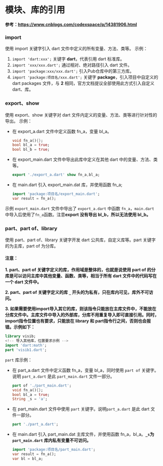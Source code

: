<!--
 * @Author: monai
 * @Date: 2021-11-03 17:48:06
 * @LastEditors: monai
 * @LastEditTime: 2021-11-04 13:57:41
-->
# 模块、库的引用
**参考：https://www.cnblogs.com/codexspace/p/14381906.html**



### import
使用 import 关键字引入 dart 文件中定义的所有变量、方法、类等。
示例：
1. `import 'dart:xxx';` 关键字 **dart**，代表引用 dart 标准库。
2. `import 'xxx/xxx.dart';` 通过相对、绝对路径引入 dart 文件。
3. `import 'package:xxx/xxx.dart';` 引入Pub仓库中的第三方库。
4. `import 'package:项目名/xxx.dart';` 关键字 **package**，引入项目中自定义的 dart packages 文件，与 **2** 相同，官方文档提议全部使用此方式引入自定义 dart、库。

### export、show
使用 export、show 关键字对 dart 文件内定义的变量、方法、类等进行针对性的导出。
示例：
*   在 export_a.dart 文件中定义函数 fn_a，变量 bl_a。
    ```dart
    void fn_a(){};
    bool bl_a = true;
    bool bl_b = true;
    ```
*   在 export_main.dart 文件中导出此库中定义在其他 dart 中的变量、方法、类等。
    ```dart
    export './export_a.dart' show fn_a,bl_a;
    ```


*   在 main.dart 引入 export_main.dat 库，并使用函数 fn_a;
    ```dart
    import 'package:项目名/export_main.dart';
    var result = fn_a();
    ```

示例 `export_main.dart` 文件中导出了 `export_a.dart` 中函数 `fn_a`，`main.dart` 中导入后使用了`fn_a`函数。注意**export 没有导出 bl_b，所以无法使用 bl_b。**

### part、part of、library
使用 part、part of、library 关键字开发 dart 公共库，自定义库等。part 关键字的为主库，part of 为分库。
#### 注意：
**1. part、part of 关键字定义的库，作用域是整体的，也就是说使用 part of 的分库是可以访问主库中其他变量、函数、类等，相当于所有 dart 文件中的代码写在一个 dart 文件中。**

**2. part、part of 关键字定义的库 `_` 开头的为私有，只在库内可见，库外不可访问。**

**3. 如果需要使用import导入其它的库，则该指令只能放在主库文件中，不能放在分库文件中。主库文件中导入的外部库，分库不用重复导入即可直接引用。同时，import指令位置也有要求，只能放在 library 和 part指令行之间，否则也会报错。示例如下：**
```dart
library visib;
<!-- 导入其他库，位置要求示例 -->
import 'dart:math';
part 'visib1.dart';
```

`part` 库示例：
*   在 part_a.dart 文件中定义函数 fn_a，变量 bl_a，同时使用 `part of` 关键字。说明 `part_a.dart` 是此 `part_main.dart` 文件一部分。
    ```dart
    part of './part_main.dart';
    void fn_a(){};
    bool bl_a = true;
    String _s = 'a';
    ```
*   在 part_main.dart 文件中使用 `part` 关键字。说明`part_a.dart` 是此 dart 文件一部分。
    ```dart
    part './part_a.dart';
    ```
*   在 main.dart 引入 part_main.dat 主库文件，并使用函数 fn_a，bl_a。**`_s`为`part_main.dart` 库内私有变量不可访问。**
    ```dart
    import 'package:项目名/part_main.dart';
    var result = fn_a();
    var bl = bl_a;
    ```


